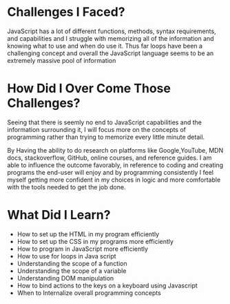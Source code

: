 # Challenges I Faced? 

JavaScript has a lot of different functions, methods, syntax requirements, and capabilities and I struggle with memorizing all of the information and knowing what to use and when do use it. Thus far loops have been a  challenging concept and overall the JavaScript language seems to be an extremely massive pool of information 

# How Did I Over Come Those Challenges? 

Seeing that there is seemly no end to JavaScript capabilities and the information surrounding it, I will focus more on the concepts of programming rather than trying to memorize every little minute detail. 

By Having the ability to do research on platforms like Google,YouTube, MDN docs, stackoverflow, GitHub, online courses, and reference guides. I am able to influence the outcome favorably, in reference to coding and creating programs the end-user will enjoy and by programming consistently I feel myself getting more confident in my choices in logic and more comfortable with the tools needed to get the job done. 

# What Did I Learn? 

* How to set up the HTML in my program efficiently 
* How to set up the CSS in my programs more efficiently
* How to program in JavaScript more efficiently
* How to use for loops in Java script
* Understanding the scope of a function
* Understanding the scope of a variable
* Understanding DOM manipulation
* How to bind actions to the keys on a keyboard using Javascript 
* When to Internalize overall programming concepts
